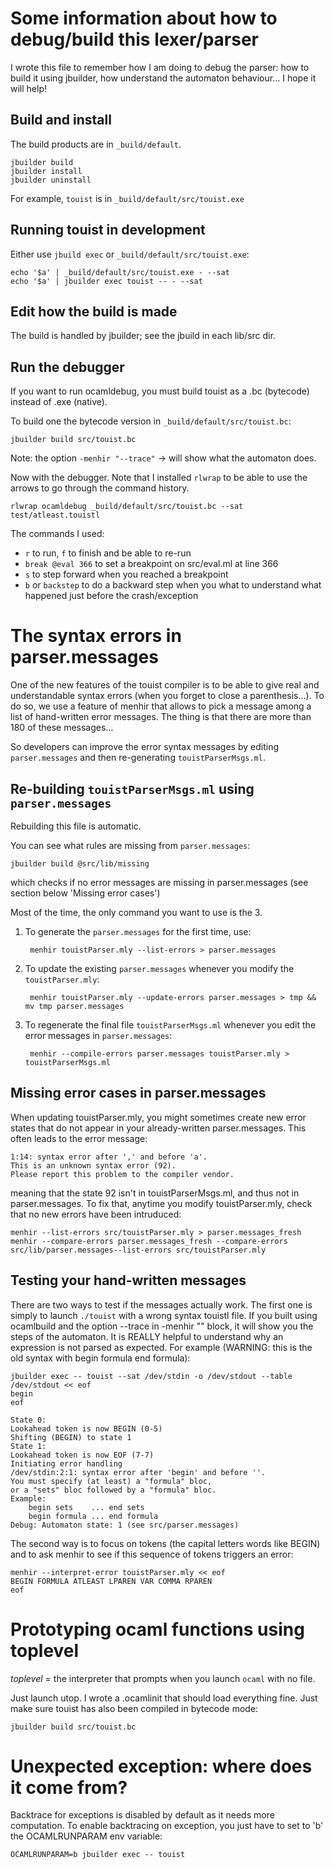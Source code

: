 Some information about how to debug/build this lexer/parser
===========================================================
I wrote this file to remember how I am doing to debug the parser: how to
build it using jbuilder, how understand the automaton behaviour... I hope
it will help!

## Build and install ##

The build products are in `_build/default`.

    jbuilder build
    jbuilder install
    jbuilder uninstall

For example, `touist` is in `_build/default/src/touist.exe`

## Running touist in development ##

Either use `jbuild exec` or `_build/default/src/touist.exe`:

    echo '$a' | _build/default/src/touist.exe - --sat
    echo '$a' | jbuilder exec touist -- - --sat


## Edit how the build is made ##
The build is handled by jbuilder; see the jbuild in each lib/src dir.

## Run the debugger ##

If you want to run ocamldebug, you must build touist as a .bc (bytecode)
instead of .exe (native).

To build one the bytecode version in `_build/default/src/touist.bc`:

    jbuilder build src/touist.bc

Note: the option `-menhir "--trace"` -> will show what the automaton does.

Now with the debugger. Note that I installed `rlwrap` to be able to use the
arrows to go through the command history.

    rlwrap ocamldebug _build/default/src/touist.bc --sat test/atleast.touistl

The commands I used:
- `r` to run, `f` to finish and be able to re-run
- `break @eval 366` to set a breakpoint on src/eval.ml at line 366
- `s` to step forward when you reached a breakpoint
- `b` or `backstep` to do a backward step when you what to understand what
  happened just before the crash/exception



The syntax errors in parser.messages
====================================
One of the new features of the touist compiler is to be able to give real
and understandable syntax errors (when you forget to close a parenthesis...).
To do so, we use a feature of menhir that allows to pick a message among a
list of hand-written error messages. The thing is that there are more than
180 of these messages...

So developers can improve the error syntax messages by editing
`parser.messages` and then re-generating `touistParserMsgs.ml`.


## Re-building `touistParserMsgs.ml` using `parser.messages` ##

Rebuilding this file is automatic.

You can see what rules are missing from `parser.messages`:

    jbuilder build @src/lib/missing

which checks if no error messages are missing in parser.messages
(see section below 'Missing error cases')

Most of the time, the only command you want to use is the 3.

1. To generate the `parser.messages` for the first time, use:

        menhir touistParser.mly --list-errors > parser.messages

2. To update the existing `parser.messages` whenever you modify the `touistParser.mly`:

        menhir touistParser.mly --update-errors parser.messages > tmp && mv tmp parser.messages

3. To regenerate the final file `touistParserMsgs.ml` whenever you edit the error
messages in `parser.messages`:

        menhir --compile-errors parser.messages touistParser.mly > touistParserMsgs.ml

## Missing error cases in parser.messages
When updating touistParser.mly, you might sometimes create new error states
that do not appear in your already-written parser.messages.
This often leads to the error message:
```
1:14: syntax error after ',' and before 'a'.
This is an unknown syntax error (92).
Please report this problem to the compiler vendor.
```
meaning that the state 92 isn't in touistParserMsgs.ml, and thus not in
parser.messages. To fix that, anytime you modify touistParser.mly, check that
no new errors have been intruduced:

```
menhir --list-errors src/touistParser.mly > parser.messages_fresh
menhir --compare-errors parser.messages_fresh --compare-errors src/lib/parser.messages--list-errors src/touistParser.mly
```

## Testing your hand-written messages ##
There are two ways to test if the messages actually work. The first one
is simply to launch `./touist` with a wrong syntax touistl file. If you built
using ocamlbuild and the option --trace in -menhir "" block, it will show you
the steps of the automaton. It is REALLY helpful to understand why an expression
is not parsed as expected. For example (WARNING: this is the old syntax with
begin formula end formula):

```
jbuilder exec -- touist --sat /dev/stdin -o /dev/stdout --table /dev/stdout << eof
begin
eof

State 0:
Lookahead token is now BEGIN (0-5)
Shifting (BEGIN) to state 1
State 1:
Lookahead token is now EOF (7-7)
Initiating error handling
/dev/stdin:2:1: syntax error after 'begin' and before ''.
You must specify (at least) a "formula" bloc,
or a "sets" bloc followed by a "formula" bloc.
Example:
    begin sets    ... end sets
    begin formula ... end formula
Debug: Automaton state: 1 (see src/parser.messages)
```

The second way is to focus on tokens (the capital letters words like BEGIN)
and to ask menhir to see if this sequence of tokens triggers an error:

```
menhir --interpret-error touistParser.mly << eof
BEGIN FORMULA ATLEAST LPAREN VAR COMMA RPAREN
eof
```


Prototyping ocaml functions using toplevel
==========================================
*toplevel* = the interpreter that prompts when you launch `ocaml` with no file.

Just launch utop. I wrote a .ocamlinit that should load everything fine.
Just make sure touist has also been compiled in bytecode mode:

    jbuilder build src/touist.bc

Unexpected exception: where does it come from?
=============================================
Backtrace for exceptions is disabled by default as it needs more computation.
To enable backtracing on exception, you just have to set to 'b' the
OCAMLRUNPARAM env variable:

    OCAMLRUNPARAM=b jbuilder exec -- touist
